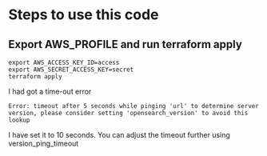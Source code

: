 # Steps to use this code
## Export AWS_PROFILE and run terraform apply
```
export AWS_ACCESS_KEY_ID=access
export AWS_SECRET_ACCESS_KEY=secret
terraform apply
```
I had got a time-out error

 `Error: timeout after 5 seconds while pinging 'url' to determine server version, please consider setting 'opensearch_version' to avoid this lookup`

 I have set it to 10 seconds. You can adjust the timeout further using version_ping_timeout